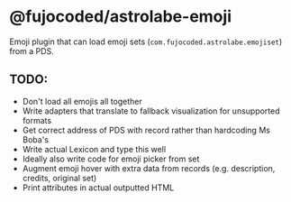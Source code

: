 # @fujocoded/astrolabe-emoji

Emoji plugin that can load emoji sets (`com.fujocoded.astrolabe.emojiset`) from a PDS.

## TODO:

- Don't load all emojis all together
- Write adapters that translate to fallback visualization for unsupported formats
- Get correct address of PDS with record rather than hardcoding Ms Boba's
- Write actual Lexicon and type this well
- Ideally also write code for emoji picker from set
- Augment emoji hover with extra data from records (e.g. description, credits, original set)
- Print attributes in actual outputted HTML
